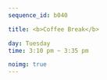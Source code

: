 ```yaml
---
sequence_id: b040

title: <b>Coffee Break</b>

day: Tuesday
time: 3:10 pm ~ 3:35 pm

noimg: true
---
```

